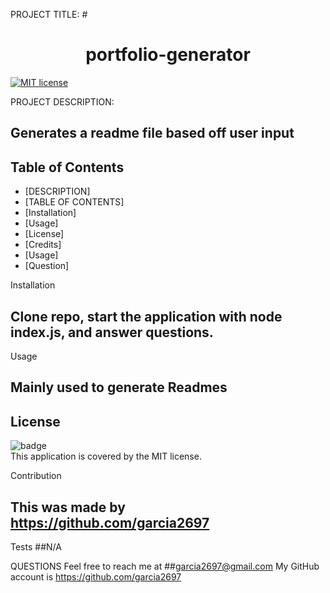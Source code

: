 
PROJECT TITLE: 
#<h1 align="center">portfolio-generator</h1>

[![MIT license](https://img.shields.io/badge/License-MIT-blue.svg)](https://lbesson.MIT-license.org/)

PROJECT DESCRIPTION: 
## Generates a readme file based off user input


## Table of Contents
- [DESCRIPTION]
- [TABLE OF CONTENTS]
- [Installation]
- [Usage]
- [License]
- [Credits]
- [Usage]
- [Question]


Installation
## Clone repo, start the application with node index.js, and answer questions.

Usage
## Mainly used to generate Readmes

## License
![badge](https://img.shields.io/badge/license-MIT-brightgreen)
<br />
This application is covered by the MIT license. 

Contribution
## This was made by https://github.com/garcia2697

Tests
##N/A


QUESTIONS
Feel free to reach me at ##garcia2697@gmail.com
My GitHub account is https://github.com/garcia2697


